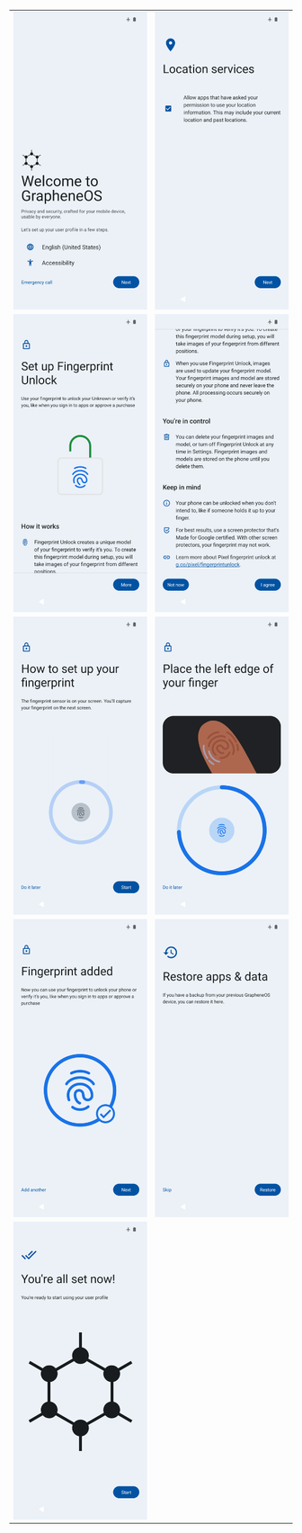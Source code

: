 <table>
  <tr>
    <td>
      <img alt="1" src="https://raw.githubusercontent.com/tissue25/GOS-Screenshots/refs/heads/main/Setup-screen/GrapheneOS-Setup-01.png" width="300">
    </td>
    <td>
      <img alt="2" src="https://raw.githubusercontent.com/tissue25/GOS-Screenshots/refs/heads/main/Setup-screen/GrapheneOS-Setup-02.png" width="300">
    </td>
  </tr>
  <tr>
    <td>
      <img alt="3" src="https://raw.githubusercontent.com/tissue25/GOS-Screenshots/refs/heads/main/Setup-screen/GrapheneOS-Setup-03.png" width="300">
    </td>
    <td>
      <img alt="4" src="https://raw.githubusercontent.com/tissue25/GOS-Screenshots/refs/heads/main/Setup-screen/GrapheneOS-Setup-04.png" width="300">
    </td>
  </tr>
  <tr>
    <td>
      <img alt="5" src="https://raw.githubusercontent.com/tissue25/GOS-Screenshots/refs/heads/main/Setup-screen/GrapheneOS-Setup-05.png" width="300">
    </td>
    <td>
      <img alt="6" src="https://raw.githubusercontent.com/tissue25/GOS-Screenshots/refs/heads/main/Setup-screen/GrapheneOS-Setup-06.png" width="300">
    </td>
  </tr>
  <tr>
    <td>
      <img alt="7" src="https://raw.githubusercontent.com/tissue25/GOS-Screenshots/refs/heads/main/Setup-screen/GrapheneOS-Setup-07.png" width="300">
    </td>
    <td>
      <img alt="8" src="https://raw.githubusercontent.com/tissue25/GOS-Screenshots/refs/heads/main/Setup-screen/GrapheneOS-Setup-08.png" width="300">
    </td>
  </tr>
  <tr>
    <td>
      <img alt="9" src="https://raw.githubusercontent.com/tissue25/GOS-Screenshots/refs/heads/main/Setup-screen/GrapheneOS-Setup-09.png" width="300">
    </td>
    <td>
    </td>
  </tr>
</table>
